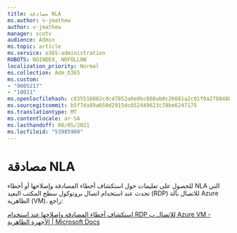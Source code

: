 ```yaml
---
title: مصادقة NLA
ms.author: v-jmathew
author: v-jmathew
manager: scotv
audience: Admin
ms.topic: article
ms.service: o365-administration
ROBOTS: NOINDEX, NOFOLLOW
localization_priority: Normal
ms.collection: Adm_O365
ms.custom:
- "9005217"
- "10011"
ms.openlocfilehash: c835516002cdc47852a6e0bc080ab0c26681a2c01f9a2788488cad092d347aca
ms.sourcegitcommit: b5f7da89a650d2915dc652449623c78be6247175
ms.translationtype: MT
ms.contentlocale: ar-SA
ms.lasthandoff: 08/05/2021
ms.locfileid: "53985960"
---
```

# <a name="nla-authentication"></a>مصادقة NLA

للحصول على تعليمات حول استكشاف أخطاء المصادقة وإصلاحها أو أخطاء NLA التي تحدث عند استخدام اتصال بروتوكول سطح المكتب البعيد (RDP) للاتصال بآلة Azure الظاهرية (VM)، راجع:

[استكشاف أخطاء المصادقة وإصلاحها عند استخدام RDP للاتصال ب Azure VM - الأجهزة الظاهرية | Microsoft Docs](https://docs.microsoft.com/troubleshoot/azure/virtual-machines/cannot-connect-rdp-azure-vm)
